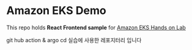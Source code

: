 # Amazon EKS Demo 
This repo holds **React Frontend sample** for [Amazon EKS Hands on Lab](https://master.d3s71i2n51x60t.amplifyapp.com/ko/)


git hub action & argo cd 실습에 사용한 레포지터리 입니다
